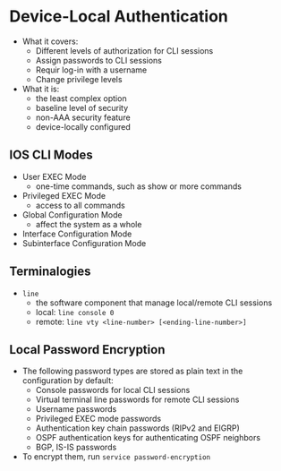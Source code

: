# Device-Local Authentication

- What it covers:
    - Different levels of authorization for CLI sessions
    - Assign passwords to CLI sessions
    - Requir log-in with a username
    - Change privilege levels
- What it is:
    - the least complex option
    - baseline level of security
    - non-AAA security feature
    - device-locally configured

## IOS CLI Modes
- User EXEC Mode
    - one-time commands, such as show or more commands
- Privileged EXEC Mode
    - access to all commands
- Global Configuration Mode
    - affect the system as a whole
- Interface Configuration Mode
- Subinterface Configuration Mode

## Terminalogies
- `line`
    - the software component that manage local/remote CLI sessions
    - local: `line console 0`
    - remote: `line vty <line-number> [<ending-line-number>]`

## Local Password Encryption
- The following password types are stored as plain text in the configuration by default:
    - Console passwords for local CLI sessions
    - Virtual terminal line passwords for remote CLI sessions
    - Username passwords
    - Privileged EXEC mode passwords
    - Authentication key chain passwords (RIPv2 and EIGRP)
    - OSPF authentication keys for authenticating OSPF neighbors
    - BGP, IS-IS passwords
- To encrypt them, run `service password-encryption`
